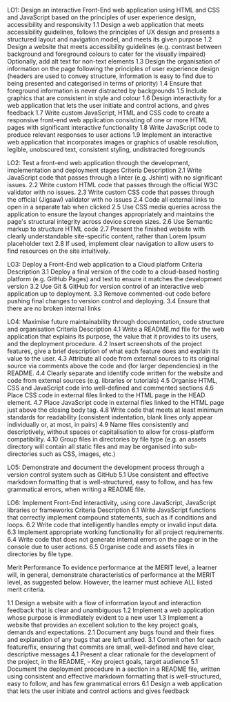 LO1: Design an interactive Front-End web application using HTML and CSS and JavaScript based on the principles of user experience design, accessibility and responsivity
1.1 Design a web application that meets accessibility guidelines, follows the principles of UX design and presents a structured layout and navigation model, and meets its given purpose
1.2 Design a website that meets accessibility guidelines (e.g. contrast between background and foreground colours to cater for the visually impaired) Optionally, add alt text for non-text elements
1.3 Design the organisation of information on the page following the principles of user experience design (headers are used to convey structure, information is easy to find due to being presented and categorised in terms of priority)
1.4 Ensure that foreground information is never distracted by backgrounds
1.5 Include graphics that are consistent in style and colour
1.6 Design interactivity for a web application that lets the user initiate and control actions, and gives feedback
1.7 Write custom JavaScript, HTML and CSS code to create a responsive front-end web application consisting of one or more HTML pages with significant interactive functionality
1.8 Write JavaScript code to produce relevant responses to user actions
1.9 Implement an interactive web application that incorporates images or graphics of usable resolution, legible, unobscured text, consistent styling, undistracted foregrounds

LO2: Test a front-end web application through the development, implementation and deployment stages
Criteria Description
2.1 Write JavaScript code that passes through a linter (e.g. Jshint) with no significant issues.
2.2 Write custom HTML code that passes through the official W3C validator with no issues.
2.3 Write custom CSS code that passes through the official (Jigsaw) validator with no issues
2.4 Code all external links to open in a separate tab when clicked
2.5 Use CSS media queries across the application to ensure the layout changes appropriately and maintains the page's structural integrity across device screen sizes.
2.6 Use Semantic markup to structure HTML code
2.7 Present the finished website with clearly understandable site-specific content, rather than Lorem Ipsum placeholder text
2.8 If used, implement clear navigation to allow users to find resources on the site intuitively.

LO3: Deploy a Front-End web application to a Cloud platform
Criteria Description
3.1 Deploy a final version of the code to a cloud-based hosting platform (e.g. GitHub Pages) and test to ensure it matches the development version
3.2 Use Git & GitHub for version control of an interactive web application up to deployment.
3.3 Remove commented-out code before pushing final changes to version control and deploying.
3.4 Ensure that there are no broken internal links

LO4: Maximise future maintainability through documentation, code structure and organisation
Criteria Description
4.1 Write a README.md file for the web application that explains its purpose, the value that it provides to its users, and the deployment procedure.
4.2 Insert screenshots of the project features, give a brief description of what each feature does and explain its value to the user.
4.3 Attribute all code from external sources to its original source via comments above the code and (for larger dependencies) in the README.
4.4 Clearly separate and identify code written for the website and code from external sources (e.g. libraries or tutorials)
4.5 Organise HTML, CSS and JavaScript code into well-defined and commented sections
4.6 Place CSS code in external files linked to the HTML page in the HEAD element.
4.7 Place JavaScript code in external files linked to the HTML page just above the closing body tag.
4.8 Write code that meets at least minimum standards for readability (consistent indentation, blank lines only appear individually or, at most, in pairs)
4.9 Name files consistently and descriptively, without spaces or capitalisation to allow for cross-platform compatibility.
4.10 Group files in directories by file type (e.g. an assets directory will contain all static files and may be organised into sub-directories such as CSS, images, etc.)

LO5: Demonstrate and document the development process through a version control system such as GitHub
5.1 Use consistent and effective markdown formatting that is well-structured, easy to follow, and has few grammatical errors, when writing a README file.

LO6: Implement Front-End interactivity, using core JavaScript, JavaScript libraries or frameworks
Criteria Description
6.1 Write JavaScript functions that correctly implement compound statements, such as if conditions and loops.
6.2 Write code that intelligently handles empty or invalid input data.
6.3 Implement appropriate working functionality for all project requirements.
6.4 Write code that does not generate internal errors on the page or in the console due to user actions.
6.5 Organise code and assets files in directories by file type.

Merit Performance
To evidence performance at the MERIT level, a learner will, in general, demonstrate characteristics of performance at the MERIT level, as suggested below. However, the learner must achieve ALL listed merit criteria.

1.1 Design a website with a flow of information layout and interaction feedback that is clear and unambiguous
1.2 Implement a web application whose purpose is immediately evident to a new user
1.3 Implement a website that provides an excellent solution to the key project goals, demands and expectations.
2.1 Document any bugs found and their fixes and explanation of any bugs that are left unfixed.
3.1 Commit often for each feature/fix, ensuring that commits are small, well-defined and have clear, descriptive messages
4.1 Present a clear rationale for the development of the project, in the README, - Key project goals, target audience
5.1 Document the deployment procedure in a section in a README file, written using consistent and effective markdown formatting that is well-structured, easy to follow, and has few grammatical errors
6.1 Design a web application that lets the user initiate and control actions and gives feedback
